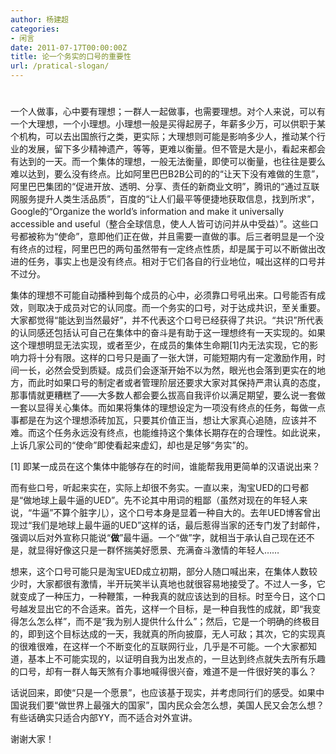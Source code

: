 ```yaml
---
author: 杨建超
categories:
- 闲言
date: 2011-07-17T00:00:00Z
title: 论一个务实的口号的重要性
url: /pratical-slogan/
---
```


# 

一个人做事，心中要有理想；一群人一起做事，也需要理想。对个人来说，可以有一个大理想，一个小理想。小理想一般是买得起房子，年薪多少万，可以供职于某个机构，可以去出国旅行之类，更实际；大理想则可能是影响多少人，推动某个行业的发展，留下多少精神遗产，等等，更难以衡量。但不管是大是小，看起来都会有达到的一天。而一个集体的理想，一般无法衡量，即使可以衡量，也往往是要么难以达到，要么没有终点。比如阿里巴巴B2B公司的的“让天下没有难做的生意”，阿里巴巴集团的“促进开放、透明、分享、责任的新商业文明”，腾讯的“通过互联网服务提升人类生活品质”，百度的“让人们最平等便捷地获取信息，找到所求”，Google的“Organize the world’s information and make it universally accessible and useful（整合全球信息，使人人皆可访问并从中受益）”。这些口号都被称为“使命”，意即他们正在做，并且需要一直做的事。后三者明显是一个没有终点的过程，阿里巴巴的两句虽然带有一定终点性质，却是属于可以不断做出改进的任务，事实上也是没有终点。相对于它们各自的行业地位，喊出这样的口号并不过分。

集体的理想不可能自动播种到每个成员的心中，必须靠口号吼出来。口号能否有成效，则取决于成员对它的认同度。而一个务实的口号，对于达成共识，至关重要。大家都觉得“能达到当然最好”，并不代表这个口号已经获得了共识。“共识”所代表的认同感还包括认可自己在集体中的奋斗是有助于这一理想终有一天实现的。如果这个理想明显无法实现，或者至少，在成员的集体生命期[1]内无法实现，它的影响力将十分有限。这样的口号只是画了一张大饼，可能短期内有一定激励作用，时间一长，必然会受到质疑。成员们会逐渐开始不以为然，眼光也会落到更实在的地方，而此时如果口号的制定者或者管理阶层还要求大家对其保持严肃认真的态度，那事情就更糟糕了——大多数人都会要么拔高自我评价以满足期望，要么说一套做一套以显得关心集体。而如果将集体的理想设定为一项没有终点的任务，每做一点事都是在为这个理想添砖加瓦，只要其价值正当，想让大家真心追随，应该并不难。而这个任务永远没有终点，也能维持这个集体长期存在的合理性。如此说来，上诉几家公司的“使命”即使看起来虚幻，却也是足够“务实”的。

[1] 即某一成员在这个集体中能够存在的时间，谁能帮我用更简单的汉语说出来？

而有些口号，听起来实在，实际上却很不务实。一直以来，淘宝UED的口号都是“做地球上最牛逼的UED”。先不论其中用词的粗鄙（虽然对现在的年轻人来说，“牛逼”不算个脏字儿），这个口号本身是显着一种自大的。去年UED博客曾出现过“我们是地球上最牛逼的UED”这样的话，最后惹得当家的还专门发了封邮件，强调以后对外宣称只能说“**做**”最牛逼。一个“做”字，就相当于承认自己现在还不是，就显得好像这只是一群怀揣美好愿景、充满奋斗激情的年轻人……

想来，这个口号可能只是淘宝UED成立初期，部分人随口喊出来，在集体人数较少时，大家都很有激情，半开玩笑半认真地也就很容易地接受了。不过人一多，它就变成了一种压力，一种鞭策，一种我真的就应该达到的目标。时至今日，这个口号越发显出它的不合适来。首先，这样一个目标，是一种自我性的成就，即“我变得怎么怎么样”，而不是“我为别人提供什么什么”；然后，它是一个明确的终极目的，即到这个目标达成的一天，我就真的所向披靡，无人可敌；其次，它的实现真的很难很难，在这样一个不断变化的互联网行业，几乎是不可能。一个大家都知道，基本上不可能实现的，以证明自我为出发点的，一旦达到终点就失去所有乐趣的口号，却有一群人每天煞有介事地喊得很兴奋，难道不是一件很好笑的事么？

话说回来，即使“只是一个愿景”，也应该基于现实，并考虑同行们的感受。如果中国说我们要“做世界上最强大的国家”，国内民众会怎么想，美国人民又会怎么想？有些话确实只适合内部YY，而不适合对外宣讲。

谢谢大家！

